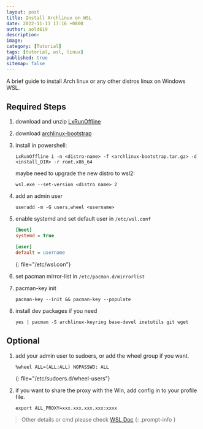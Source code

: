 ```yaml
---
layout: post
title: Install Archlinux on WSL
date: 2022-11-13 17:16 +0800
author: aold619
description:
image:
category: [Tutorial]
tags: [tutorial, wsl, linux]
published: true
sitemap: false
---
```


A brief guide to install Arch linux or any other distros linux on Windows WSL.

## Required Steps

1. download and unzip [LxRunOffline](https://github.com/DDoSolitary/LxRunOffline/releases)
2. download [archlinux-bootstrap](https://archlinux.org/download/)
3. install in powershell:

   ```shell
   LxRunOffline i -n <distro-name> -f <archlinux-bootstrap.tar.gz> -d <install_DIR> -r root.x86_64
   ```

   maybe need to upgrade the new distro to wsl2:

   ```shell
   wsl.exe --set-version <distro name> 2
   ```

4. add an admin user

   ```shell
   useradd -m -G users,wheel <username>
   ```

5. enable systemd and set default user in `/etc/wsl.conf`

   ```ini
   [boot]
   systemd = true

   [user]
   default = username
   ```
   {: file="/etc/wsl.con"}

6. set pacman mirror-list in `/etc/pacman.d/mirrorlist`
7. pacman-key init

   ```shell
   pacman-key --init && pacman-key --populate
   ```

8. install dev packages if you need

   ```shell
   yes | pacman -S archlinux-keyring base-devel inetutils git wget
   ```

## Optional

1. add your admin user to sudoers, or add the wheel group if you want.

   ```shell
   %wheel ALL=(ALL:ALL) NOPASSWD: ALL
   ```
   {: file="/etc/sudoers.d/wheel-users"}

2. if you want to share the proxy with the Win, add config in to your profile file.

   ```shell
   export ALL_PROXY=xxx.xxx.xxx.xxx:xxxx
   ```

> Other details or cmd please check [WSL Doc](https://learn.microsoft.com/en-us/windows/wsl/)
{: .prompt-info }
